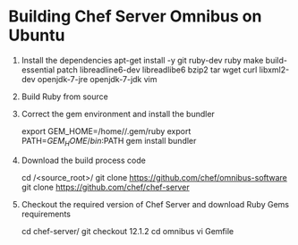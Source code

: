 # Building Chef Server Omnibus on Ubuntu

1. Install the dependencies 
		apt-get install -y git ruby-dev ruby make build-essential patch libreadline6-dev libreadlibe6 bzip2 tar wget curl libxml2-dev openjdk-7-jre openjdk-7-jdk vim 

2. Build Ruby from source

3. Correct the gem environment and install the bundler
	
	export GEM_HOME=/home/<USER>/.gem/ruby
	export PATH=$GEM_HOME/bin:$PATH
	gem install bundler
	
4. Download the build process code
	
	cd /<source_root>/
	git clone https://github.com/chef/omnibus-software
	git clone https://github.com/chef/chef-server

5. Checkout the required version of Chef Server and download Ruby Gems requirements

	cd chef-server/
	git checkout 12.1.2
	cd omnibus
	vi Gemfile
	


